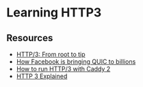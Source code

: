 # Learning HTTP3

## Resources
- [HTTP/3: From root to tip](https://blog.cloudflare.com/http-3-from-root-to-tip/)
- [How Facebook is bringing QUIC to billions](https://engineering.fb.com/2020/10/21/networking-traffic/how-facebook-is-bringing-quic-to-billions/)
- [How to run HTTP/3 with Caddy 2](https://ma.ttias.be/how-run-http-3-with-caddy-2/)
- [HTTP 3 Explained](https://http3-explained.haxx.se/en/)